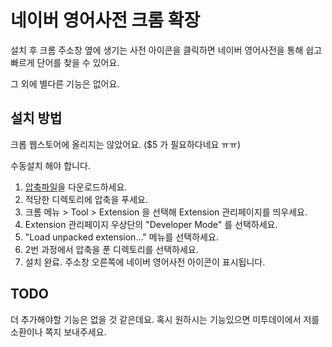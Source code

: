 # 네이버 영어사전 크롬 확장

설치 후 크롬 주소창 옆에 생기는 사전 아이콘을 클릭하면 네이버 영어사전을 통해 쉽고 빠르게 단어를 찾을 수 있어요.

그 외에 별다른 기능은 없어요.

## 설치 방법

크롭 웹스토어에 올리지는 않았어요. ($5 가 필요하다네요 ㅠㅠ)

수동설치 해야 합니다.

1. [압축파일](https://github.com/codian/naver_endic_for_chrome/archives/master)을 다운로드하세요.
2. 적당한 디렉토리에 압축을 푸세요.
3. 크롬 메뉴 > Tool > Extension 을 선택해 Extension 관리페이지를 띄우세요.
4. Extension 관리페이지 우상단의 "Developer Mode" 를 선택하세요.
5. "Load unpacked extension..." 메뉴를 선택하세요.
6. 2번 과정에서 압축을 푼 디렉토리를 선택하세요.
7. 설치 완료. 주소창 오른쪽에 네이버 영어사전 아이콘이 표시됩니다. 

## TODO

더 추가해야할 기능은 없을 것 같은데요. 혹시 원하시는 기능있으면 미투데이에서 저를 소환이나 쪽지 보내주세요.


